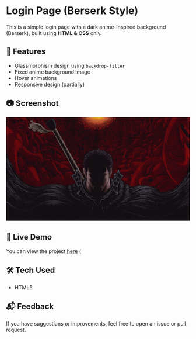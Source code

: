 # Login Page (Berserk Style)

This is a simple login page with a dark anime-inspired background (Berserk), built using **HTML & CSS** only.

## 🎨 Features
- Glassmorphism design using `backdrop-filter`
- Fixed anime background image
- Hover animations
- Responsive design (partially)

## 📷 Screenshot

![screenshot](berserk-guts-colored-5k-3840x2160-13633.jpg)

## 🚀 Live Demo
You can view the project [here](https://github.com/Aissa-cha/Login-page-) (

## 🛠️ Tech Used
- HTML5

## 📬 Feedback
If you have suggestions or improvements, feel free to open an issue or pull request.

